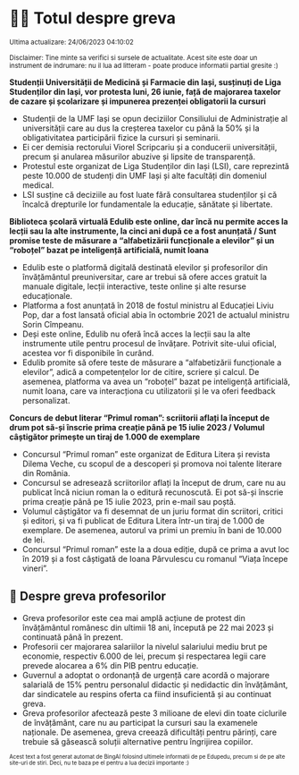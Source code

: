 # 👩‍🏫 Totul despre greva
<sub>Ultima actualizare: 24/06/2023 04:10:02</sub>

<sub>Disclaimer: Tine minte sa verifici si sursele de actualitate. Acest site este doar un instrument de indrumare: nu il lua ad litteram - poate produce informatii partial gresite :)</sub>

**Studenții Universității de Medicină și Farmacie din Iași, susținuți de Liga Studenților din Iași, vor protesta luni, 26 iunie, față de majorarea taxelor de cazare și școlarizare și impunerea prezenței obligatorii la cursuri**

- Studenții de la UMF Iași se opun deciziilor Consiliului de Administrație al universității care au dus la creșterea taxelor cu până la 50% și la obligativitatea participării fizice la cursuri și seminarii.
- Ei cer demisia rectorului Viorel Scripcariu și a conducerii universității, precum și anularea măsurilor abuzive și lipsite de transparență.
- Protestul este organizat de Liga Studenților din Iași (LSI), care reprezintă peste 10.000 de studenți din UMF Iași și alte facultăți din domeniul medical.
- LSI susține că deciziile au fost luate fără consultarea studenților și că încalcă drepturile lor fundamentale la educație, sănătate și libertate.

**Biblioteca școlară virtuală Edulib este online, dar încă nu permite acces la lecții sau la alte instrumente, la cinci ani după ce a fost anunțată / Sunt promise teste de măsurare a “alfabetizării funcționale a elevilor” și un “roboțel” bazat pe inteligență artificială, numit Ioana**

- Edulib este o platformă digitală destinată elevilor și profesorilor din învățământul preuniversitar, care ar trebui să ofere acces gratuit la manuale digitale, lecții interactive, teste online și alte resurse educaționale.
- Platforma a fost anunțată în 2018 de fostul ministru al Educației Liviu Pop, dar a fost lansată oficial abia în octombrie 2021 de actualul ministru Sorin Cîmpeanu.
- Deși este online, Edulib nu oferă încă acces la lecții sau la alte instrumente utile pentru procesul de învățare. Potrivit site-ului oficial, acestea vor fi disponibile în curând.
- Edulib promite să ofere teste de măsurare a “alfabetizării funcționale a elevilor”, adică a competențelor lor de citire, scriere și calcul. De asemenea, platforma va avea un “roboțel” bazat pe inteligență artificială, numit Ioana, care va interacționa cu utilizatorii și le va oferi feedback personalizat.

**Concurs de debut literar “Primul roman”: scriitorii aflați la început de drum pot să-și înscrie prima creație până pe 15 iulie 2023 / Volumul câștigător primește un tiraj de 1.000 de exemplare**

- Concursul “Primul roman” este organizat de Editura Litera și revista Dilema Veche, cu scopul de a descoperi și promova noi talente literare din România.
- Concursul se adresează scriitorilor aflați la început de drum, care nu au publicat încă niciun roman la o editură recunoscută. Ei pot să-și înscrie prima creație până pe 15 iulie 2023, prin e-mail sau poștă.
- Volumul câștigător va fi desemnat de un juriu format din scriitori, critici și editori, și va fi publicat de Editura Litera într-un tiraj de 1.000 de exemplare. De asemenea, autorul va primi un premiu în bani de 10.000 de lei.
- Concursul “Primul roman” este la a doua ediție, după ce prima a avut loc în 2019 și a fost câștigată de Ioana Pârvulescu cu romanul “Viața începe vineri”.

## 🏫 Despre greva profesorilor

- Greva profesorilor este cea mai amplă acțiune de protest din învățământul românesc din ultimii 18 ani, începută pe 22 mai 2023 și continuată până în prezent.
- Profesorii cer majorarea salariilor la nivelul salariului mediu brut pe economie, respectiv 6.000 de lei, precum și respectarea legii care prevede alocarea a 6% din PIB pentru educație.
- Guvernul a adoptat o ordonanță de urgență care acordă o majorare salarială de 15% pentru personalul didactic și nedidactic din învățământ, dar sindicatele au respins oferta ca fiind insuficientă și au continuat greva.
- Greva profesorilor afectează peste 3 milioane de elevi din toate ciclurile de învățământ, care nu au participat la cursuri sau la examenele naționale. De asemenea, greva creează dificultăți pentru părinți, care trebuie să găsească soluții alternative pentru îngrijirea copiilor.


<sub><sub>Acest text a fost generat automat de BingAI folosind ultimele informatii de pe Edupedu, precum si de pe alte site-uri de stiri. Deci, nu te baza pe el pentru a lua decizii importante :)</sub></sub>